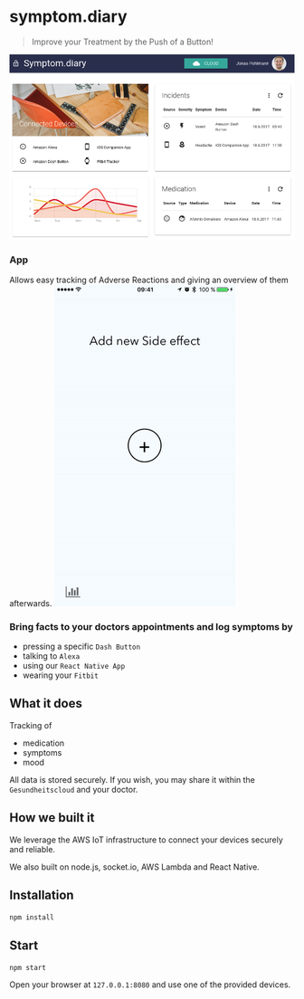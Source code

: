 # symptom.diary

> Improve your Treatment by the Push of a Button!

![Dashboard](./media/dash.png)

### App
Allows easy tracking of Adverse Reactions and giving an overview of them afterwards.
![App-Workflow](./media/app-workflow.gif)

### Bring facts to your doctors appointments and log symptoms by

- pressing a specific `Dash Button`
- talking to `Alexa`
- using our `React Native App`
- wearing your `Fitbit`

## What it does

Tracking of

- medication
- symptoms
- mood

All data is stored securely. If you wish, you may share it within the `Gesundheitscloud` and your doctor.

## How we built it

We leverage the AWS IoT infrastructure to connect your devices securely and reliable.

We also built on node.js, socket.io, AWS Lambda and React Native.

## Installation

`npm install`

## Start

`npm start`

Open your browser at `127.0.0.1:8080` and use one of the provided devices.
